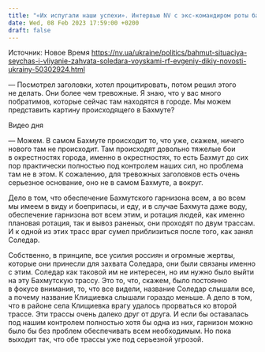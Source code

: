 ```yaml
---
title: "«Их испугали наши успехи». Интервью NV с экс-командиром роты батальона Айдар о Бахмуте и о страхах Запада в отношении РФ"
date: Wed, 08 Feb 2023 17:59:00 +0200
draft: false
---
```

Источник: Новое Время https://nv.ua/ukraine/politics/bahmut-situaciya-seychas-i-vliyanie-zahvata-soledara-voyskami-rf-evgeniy-dikiy-novosti-ukrainy-50302924.html


— Посмотрел заголовки, хотел процитировать, потом решил этого не делать. Они более чем тревожные. Я знаю, что у вас много побратимов, которые сейчас там находятся в городе. Мы можем представить картину происходящего в Бахмуте?

  Видео дня   

— Можем. В самом Бахмуте происходит то, что уже, скажем, ничего нового там не происходит. Там происходят довольно тяжелые бои в окрестностях города, именно в окрестностях, то есть Бахмут до сих пор практически полностью под контролем наших сил, но проблема там не в этом. К сожалению, для тревожных заголовков есть очень серьезное основание, оно не в самом Бахмуте, а вокруг.

Дело в том, что обеспечение Бахмутского гарнизона всем, а во всем мы имеем в виду и боеприпасы, и еду, и в случае Бахмута даже воду, обеспечение гарнизона вот всем этим, и ротация людей, как именно плановая ротация, так и вывоз раненых, они проходят по двум трассам. И к одной из этих трасс враг сумел приблизиться после того, как занял Соледар.

Собственно, в принципе, все усилия россиян и огромные жертвы, которые они принесли для захвата Соледара, они были связаны именно с этим. Соледар как таковой им не интересен, но им нужно было выйти на эту Бахмутскую трассу. Это то, что, скажем, было постоянно в фокусе внимания, то, что все видели, название Соледар слышали все, а почему название Клищиевка слышали гораздо меньше. А дело в том, что в районе села Клищиевка врагу удалось прорваться ко второй трассе. Эти трассы очень далеко друг от друга. И если бы оставалась под нашим контролем полностью хотя бы одна из них, гарнизон можно было бы без проблем обеспечивать всем необходимым. Но пока выходит так, что обе трассы уже под серьезной угрозой.
